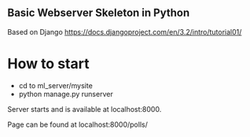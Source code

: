 ## Basic Webserver Skeleton in Python

Based on Django
https://docs.djangoproject.com/en/3.2/intro/tutorial01/

# How to start
- cd to ml_server/mysite
- python manage.py runserver

Server starts and is available at localhost:8000.

Page can be found at localhost:8000/polls/